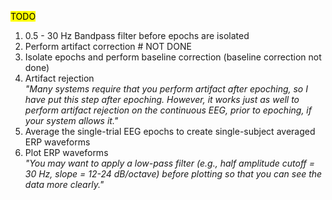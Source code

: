 <mark>TODO</mark>
1. 0.5 - 30 Hz Bandpass filter before epochs are isolated
2. Perform artifact correction # NOT DONE
3. Isolate epochs and perform baseline correction (baseline correction not done)
4. Artifact rejection  
   *"Many systems require that you perform artifact after epoching, so I have put this step after epoching.  However, it works just as well to perform artifact rejection on the continuous EEG, prior to epoching, if your system allows it."*
5. Average the single-trial EEG epochs to create single-subject averaged ERP waveforms
6. Plot ERP waveforms  
    *"You may want to apply a low-pass filter (e.g., half amplitude cutoff = 30 Hz, slope = 12-24 dB/octave) before plotting so that you can see the data more clearly."*